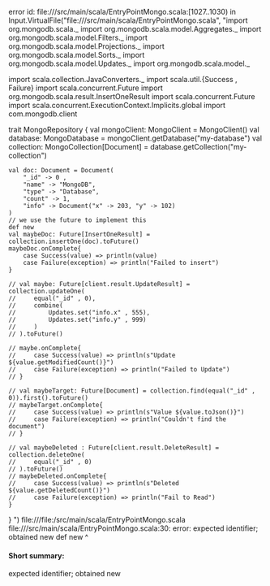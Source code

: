 error id: file://<WORKSPACE>/src/main/scala/EntryPointMongo.scala:[1027..1030) in Input.VirtualFile("file://<WORKSPACE>/src/main/scala/EntryPointMongo.scala", "import org.mongodb.scala._
import org.mongodb.scala.model.Aggregates._
import org.mongodb.scala.model.Filters._
import org.mongodb.scala.model.Projections._
import org.mongodb.scala.model.Sorts._
import org.mongodb.scala.model.Updates._
import org.mongodb.scala.model._

import scala.collection.JavaConverters._
import scala.util.{Success , Failure}
import scala.concurrent.Future
import org.mongodb.scala.result.InsertOneResult
import scala.concurrent.Future
import scala.concurrent.ExecutionContext.Implicits.global
import com.mongodb.client

trait MongoRepository {
    val mongoClient: MongoClient = MongoClient()
    val database: MongoDatabase = mongoClient.getDatabase("my-database")
    val collection: MongoCollection[Document] = database.getCollection("my-collection")

    val doc: Document = Document(
        "_id" -> 0 , 
        "name" -> "MongoDB",
        "type" -> "Database", 
        "count" -> 1,
        "info" -> Document("x" -> 203, "y" -> 102)
    )
    // we use the future to implement this 
    def new
    val maybeDoc: Future[InsertOneResult] = collection.insertOne(doc).toFuture()
    maybeDoc.onComplete{
        case Success(value) => println(value)
        case Failure(exception) => println("Failed to insert")
    }

    // val maybe: Future[client.result.UpdateResult] = collection.updateOne(
    //     equal("_id" , 0),
    //     combine(
    //         Updates.set("info.x" , 555),
    //         Updates.set("info.y" , 999)
    //     )
    // ).toFuture()

    // maybe.onComplete{ 
    //     case Success(value) => println(s"Update ${value.getModifiedCount()}")
    //     case Failure(exception) => println("Failed to Update")
    // }

    // val maybeTarget: Future[Document] = collection.find(equal("_id" , 0)).first().toFuture()
    // maybeTarget.onComplete{ 
    //     case Success(value) => println(s"Value ${value.toJson()}")
    //     case Failure(exception) => println("Couldn't find the document")
    // }

    // val maybeDeleted : Future[client.result.DeleteResult] = collection.deleteOne(
    //     equal("_id" , 0)
    // ).toFuture()
    // maybeDeleted.onComplete{ 
    //     case Success(value) => println(s"Deleted ${value.getDeletedCount()}")
    //     case Failure(exception) => println("Fail to Read")
    }
}
")
file://<WORKSPACE>/file:<WORKSPACE>/src/main/scala/EntryPointMongo.scala
file://<WORKSPACE>/src/main/scala/EntryPointMongo.scala:30: error: expected identifier; obtained new
    def new
        ^
#### Short summary: 

expected identifier; obtained new